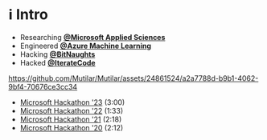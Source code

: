# ℹ️ Intro

- Researching [**@Microsoft Applied Sciences**](https://www.microsoft.com/applied-sciences)
- Engineered [**@Azure Machine Learning**](https://azure.microsoft.com/en-us/services/machine-learning/)
- Hacking [**@BitNaughts**](https://github.com/bitnaughts)
- Hacked [**@IterateCode**](https://github.com/iteratecode)

https://github.com/Mutilar/Mutilar/assets/24861524/a2a7788d-b9b1-4062-9bf4-70676ce3cc34

- [Microsoft Hackathon '23](https://www.youtube.com/watch?v=V7oA7aGZlSE) (3:00)
- [Microsoft Hackathon '22](https://www.youtube.com/watch?v=0ftAfiPsyds) (1:33)
- [Microsoft Hackathon '21](https://www.youtube.com/watch?v=8Ayv0u7y0hM) (2:18)
- [Microsoft Hackathon '20](https://www.youtube.com/watch?v=kQaZFAu65z4) (2:12)

